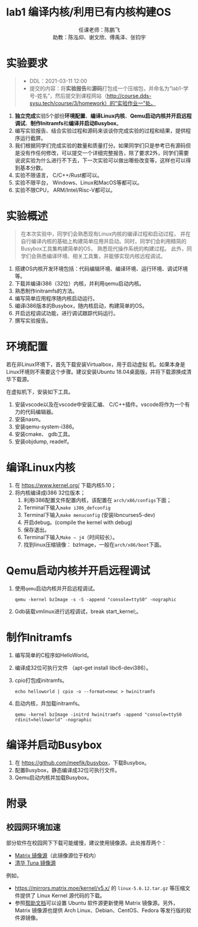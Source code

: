 # lab1 编译内核/利用已有内核构建OS  

<center>
    任课老师：陈鹏飞
<br>    
    助教：陈泓仰、谢文欣、傅禹泽、张钧宇
</center>

# 实验要求

> + DDL：2021-03-11 12:00
> + 提交的内容：将**实验报告**和**源码**打包成一个压缩包，并命名为“lab1-学号-姓名”，然后提交到课程网站（http://course.dds-sysu.tech/course/3/homework）的“实验作业一”处。

1. **独立完成**实验5个部份**环境配置**、**编译Linux内核**、**Qemu启动内核并开启远程调试**、**制作Initramfs**和**编译并启动Busybox**。
2. 编写实验报告、结合实验过程和源码来谈谈你完成实验的过程和结果，提供程序运行截屏。
3. 我们根据同学们完成实验的数量和质量打分。如果同学们只是参考已有源码但是没有作任何修改，可以提交一个详细完整报告，除了要求2外，同学们需要说说实验为什么进行不下去，下一次实验可以做出哪些改变等，这样也可以得到基本分数。
4. 实验不限语言， C/C++/Rust都可以。
5. 实验不限平台， Windows、Linux和MacOS等都可以。
6. 实验不限CPU， ARM/Intel/Risc-V都可以。

# 实验概述

> 在本次实验中，同学们会熟悉现有Linux内核的编译过程和启动过程， 并在自行编译内核的基础上构建简单应用并启动。同时，同学们会利用精简的Busybox工具集构建简单的OS， 熟悉现代操作系统的构建过程。 此外，同学们会熟悉编译环境、相关工具集，并能够实现内核远程调试。

1. 搭建OS内核开发环境包括：代码编辑环境、编译环境、运行环境、调试环境等。
2. 下载并编译i386（32位）内核，并利用qemu启动内核。
3. 熟悉制作initramfs的方法。
4. 编写简单应用程序随内核启动运行。
5. 编译i386版本的Busybox，随内核启动，构建简单的OS。
6. 开启远程调试功能，进行调试跟踪代码运行。
7. 撰写实验报告。

# 环境配置

若在非Linux环境下，首先下载安装Virtualbox，用于启动虚拟
机。如果本身是Linux环境则不需要这个步骤。建议安装Ubuntu 18.04桌面版，并将下载源换成清华下载源。

在虚拟机下，安装如下工具。

1. 安装vscode以及在vscode中安装汇编、 C/C++插件。vscode将作为一个有力的代码编辑器。
2. 安装nasm。
3. 安装qemu-system-i386。
4. 安装cmake、 gdb工具。
5. 安装objdump, readelf。

# 编译Linux内核

1. 在 <https://www.kernel.org/> 下载内核5.10；
2. 将内核编译成i386 32位版本；
   1. 利用i386配置文件配置内核，该配置在
      `arch/x86/configs`下面；
   2. Terminal下输入`make i386_defconfig`
   3. Terminal下输入`make menuconfig` (安装libncurses5-dev)
   4. 开启debug。(compile the kernel with debug)
   5. 保存退出。
   6. Terminal下输入`Make – j4`（时间较长）。
   7. 找到linux压缩镜像： bzImage，一般在`arch/x86/boot`下面。

# Qemu启动内核并开启远程调试  

1. 使用`qemu`启动内核并开启远程调试。

   ```shell
   qemu -kernel bzImage -s -S -append "console=ttyS0" -nographic
   ```

2. Gdb装载vmlinux进行远程调试，break start_kernel;。

# 制作Initramfs  

1. 编写简单的C程序如HelloWorld。

2. 编译成32位可执行文件 （apt-get install libc6-devi386）。

3. cpio打包成initramfs。

   ```shell
   echo helloworld | cpio -o --format=newc > hwinitramfs
   ```

4. 启动内核，并加载initramfs。

   ```shell
   qemu -kernel bzImage -initrd hwinitramfs -append "console=ttyS0 rdinit=helloworld" -nographic  
   ```

# 编译并启动Busybox  

1. 在 <https://github.com/meefik/busybox>，下载Busybox。
2. 配置Busybox，静态编译成32位可执行文件。
3. Qemu启动内核并加载Busybox。

# 附录

## 校园网环境加速

部分软件在校园网下下载可能缓慢，建议使用镜像源。此处推荐两个：

- [Matrix 镜像源](https://mirrors.matrix.moe)（此镜像源位于校内）
- [清华 Tuna 镜像源](https://mirrors.tuna.tsinghua.edu.cn)

例如，

- <https://mirrors.matrix.moe/kernel/v5.x/> 的 `linux-5.6.12.tar.gz` 等压缩文件提供了 Linux Kernel 源代码的下载。
- 参照[帮助文档](https://mirrors.matrix.moe/docs/ubuntu)可以设置 Ubuntu 软件源更新使用 Matrix 镜像源。另外，Matrix 镜像源也提供 Arch Linux、Debian、CentOS、Fedora 等发行版的软件源镜像。